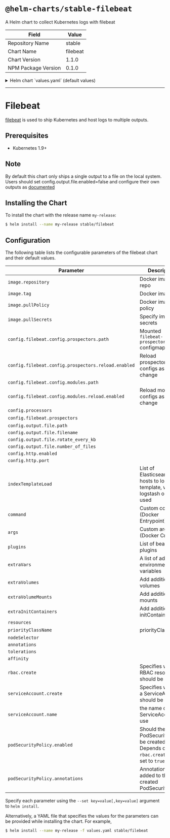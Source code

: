 # `@helm-charts/stable-filebeat`

A Helm chart to collect Kubernetes logs with filebeat

| Field               | Value    |
| ------------------- | -------- |
| Repository Name     | stable   |
| Chart Name          | filebeat |
| Chart Version       | 1.1.0    |
| NPM Package Version | 0.1.0    |

<details>

<summary>Helm chart `values.yaml` (default values)</summary>

```yaml
image:
  repository: docker.elastic.co/beats/filebeat-oss
  tag: 6.5.1
  pullPolicy: IfNotPresent

config:
  filebeat.config:
    prospectors:
      # Mounted `filebeat-prospectors` configmap:
      path: ${path.config}/prospectors.d/*.yml
      # Reload prospectors configs as they change:
      reload.enabled: false
    modules:
      path: ${path.config}/modules.d/*.yml
      # Reload module configs as they change:
      reload.enabled: false

  processors:
    - add_cloud_metadata:

  filebeat.prospectors:
    - type: log
      enabled: true
      paths:
        - /var/log/*.log
        - /var/log/messages
        - /var/log/syslog
    - type: docker
      containers.ids:
        - '*'
      processors:
        - add_kubernetes_metadata:
            in_cluster: true
        - drop_event:
            when:
              equals:
                kubernetes.container.name: 'filebeat'

  output.file:
    path: '/usr/share/filebeat/data'
    filename: filebeat
    rotate_every_kb: 10000
    number_of_files: 5

  # When a key contains a period, use this format for setting values on the command line:
  # --set config."http\.enabled"=true
  http.enabled: false
  http.port: 5066

# Upload index template to Elasticsearch if Logstash output is enabled
# https://www.elastic.co/guide/en/beats/filebeat/current/filebeat-template.html
# List of Elasticsearch hosts
indexTemplateLoad:
  []
  # - elasticsearch:9200

# List of beat plugins
plugins:
  []
  # - kinesis.so

# pass custom command. This is equivalent of Entrypoint in docker
command: []

# pass custom args. This is equivalent of Cmd in docker
args: []

# A list of additional environment variables
extraVars:
  []
  # - name: TEST1
  #   value: TEST2
  # - name: TEST3
  #   valueFrom:
  #     configMapKeyRef:
  #       name: configmap
  #       key: config.key

# Add additional volumes and mounts, for example to read other log files on the host
extraVolumes:
  []
  # - hostPath:
  #     path: /var/log
  #   name: varlog
extraVolumeMounts:
  []
  # - name: varlog
  #   mountPath: /host/var/log
  #   readOnly: true

extraInitContainers:
  []
  # - name: echo
  #   image: busybox
  #   imagePullPolicy: Always
  #   args:
  #     - echo
  #     - hello

resources:
  {}
  # We usually recommend not to specify default resources and to leave this as a conscious
  # choice for the user. This also increases chances charts run on environments with little
  # resources, such as Minikube. If you do want to specify resources, uncomment the following
  # lines, adjust them as necessary, and remove the curly braces after 'resources:'.
  # limits:
  #  cpu: 100m
  #  memory: 200Mi
  # requests:
  #  cpu: 100m
  #  memory: 100Mi

priorityClassName: ''

nodeSelector: {}

annotations: {}

tolerations:
  []
  # - operator: Exists

affinity: {}

rbac:
  # Specifies whether RBAC resources should be created
  create: true

serviceAccount:
  # Specifies whether a ServiceAccount should be created
  create: true
  # The name of the ServiceAccount to use.
  # If not set and create is true, a name is generated using the fullname template
  name:

## Specify if a Pod Security Policy for filebeat must be created
## Ref: https://kubernetes.io/docs/concepts/policy/pod-security-policy/
##
podSecurityPolicy:
  enabled: False
  annotations:
    {}
    ## Specify pod annotations
    ## Ref: https://kubernetes.io/docs/concepts/policy/pod-security-policy/#apparmor
    ## Ref: https://kubernetes.io/docs/concepts/policy/pod-security-policy/#seccomp
    ## Ref: https://kubernetes.io/docs/concepts/policy/pod-security-policy/#sysctl
    ##
    # seccomp.security.alpha.kubernetes.io/allowedProfileNames: '*'
    # seccomp.security.alpha.kubernetes.io/defaultProfileName: 'docker/default'
    # apparmor.security.beta.kubernetes.io/defaultProfileName: 'runtime/default'
```

</details>

---

# Filebeat

[filebeat](https://www.elastic.co/guide/en/beats/filebeat/current/index.html) is used to ship Kubernetes and host logs to multiple outputs.

## Prerequisites

- Kubernetes 1.9+

## Note

By default this chart only ships a single output to a file on the local system. Users should set config.output.file.enabled=false and configure their own outputs as [documented](https://www.elastic.co/guide/en/beats/filebeat/current/configuring-output.html)

## Installing the Chart

To install the chart with the release name `my-release`:

```bash
$ helm install --name my-release stable/filebeat
```

## Configuration

The following table lists the configurable parameters of the filebeat chart and their default values.

| Parameter                                           | Description                                                                            | Default                                |
| --------------------------------------------------- | -------------------------------------------------------------------------------------- | -------------------------------------- |
| `image.repository`                                  | Docker image repo                                                                      | `docker.elastic.co/beats/filebeat-oss` |
| `image.tag`                                         | Docker image tag                                                                       | `6.5.1`                                |
| `image.pullPolicy`                                  | Docker image pull policy                                                               | `IfNotPresent`                         |
| `image.pullSecrets`                                 | Specify image pull secrets                                                             | `nil`                                  |
| `config.filebeat.config.prospectors.path`           | Mounted `filebeat-prospectors` configmap                                               | `${path.config}/prospectors.d/*.yml`   |
| `config.filebeat.config.prospectors.reload.enabled` | Reload prospectors configs as they change                                              | `false`                                |
| `config.filebeat.config.modules.path`               |                                                                                        | `${path.config}/modules.d/*.yml`       |
| `config.filebeat.config.modules.reload.enabled`     | Reload module configs as they change                                                   | `false`                                |
| `config.processors`                                 |                                                                                        | `- add_cloud_metadata`                 |
| `config.filebeat.prospectors`                       |                                                                                        | see values.yaml                        |
| `config.output.file.path`                           |                                                                                        | `"/usr/share/filebeat/data"`           |
| `config.output.file.filename`                       |                                                                                        | `filebeat`                             |
| `config.output.file.rotate_every_kb`                |                                                                                        | `10000`                                |
| `config.output.file.number_of_files`                |                                                                                        | `5`                                    |
| `config.http.enabled`                               |                                                                                        | `false`                                |
| `config.http.port`                                  |                                                                                        | `5066`                                 |
| `indexTemplateLoad`                                 | List of Elasticsearch hosts to load index template, when logstash output is used       | `[]`                                   |
| `command`                                           | Custom command (Docker Entrypoint)                                                     | `[]`                                   |
| `args`                                              | Custom args (Docker Cmd)                                                               | `[]`                                   |
| `plugins`                                           | List of beat plugins                                                                   | `[]`                                   |
| `extraVars`                                         | A list of additional environment variables                                             | `[]`                                   |
| `extraVolumes`                                      | Add additional volumes                                                                 | `[]`                                   |
| `extraVolumeMounts`                                 | Add additional mounts                                                                  | `[]`                                   |
| `extraInitContainers`                               | Add additional initContainers                                                          | `[]`                                   |
| `resources`                                         |                                                                                        | `{}`                                   |
| `priorityClassName`                                 | priorityClassName                                                                      | `nil`                                  |
| `nodeSelector`                                      |                                                                                        | `{}`                                   |
| `annotations`                                       |                                                                                        | `{}`                                   |
| `tolerations`                                       |                                                                                        | `[]`                                   |
| `affinity`                                          |                                                                                        | `{}`                                   |
| `rbac.create`                                       | Specifies whether RBAC resources should be created                                     | `true`                                 |
| `serviceAccount.create`                             | Specifies whether a ServiceAccount should be created                                   | `true`                                 |
| `serviceAccount.name`                               | the name of the ServiceAccount to use                                                  | `""`                                   |
| `podSecurityPolicy.enabled`                         | Should the PodSecurityPolicy be created. Depends on `rbac.create` being set to `true`. | `false`                                |
| `podSecurityPolicy.annotations`                     | Annotations to be added to the created PodSecurityPolicy:                              | `""`                                   |

Specify each parameter using the `--set key=value[,key=value]` argument to `helm install`.

Alternatively, a YAML file that specifies the values for the parameters can be provided while installing the chart. For example,

```bash
$ helm install --name my-release -f values.yaml stable/filebeat
```
